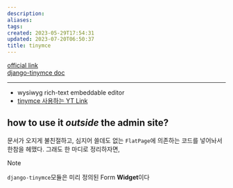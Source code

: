 ```yaml
---
description:
aliases: 
tags: 
created: 2023-05-29T17:54:31
updated: 2023-07-20T06:50:37
title: tinymce
---
```

[official link](https://www.tiny.cloud/tinymce/)  
[django-tinymce doc](https://django-tinymce.readthedocs.io/en/latest/)
___
- wysiwyg rich-text embeddable editor
- [tinymce 사용하는 YT Link](https://youtu.be/sMqDJovFO-Y?t=7351)

## how to use it *outside* the admin site?

문서가 오지게 불친절하고, 심지어 쓸데도 없는 `FlatPage`에 의존하는 코드를 넣어놔서 한참을 헤맸다. 그래도 한 마디로 정리하자면,

> [!NOTE]  
> `django-tinymce`모듈은 미리 정의된 Form **Widget**이다
